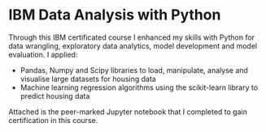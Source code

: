 # IBM Data Analysis with Python
Through this IBM certificated course I enhanced my skills with Python for data wrangling, exploratory data analytics, model development and model evaluation. I applied:
- Pandas, Numpy and Scipy libraries to load, manipulate, analyse and visualise large datasets for housing data
- Machine learning regression algorithms using the scikit-learn library to predict housing data

Attached is the peer-marked Jupyter notebook that I completed to gain certification in this course.
